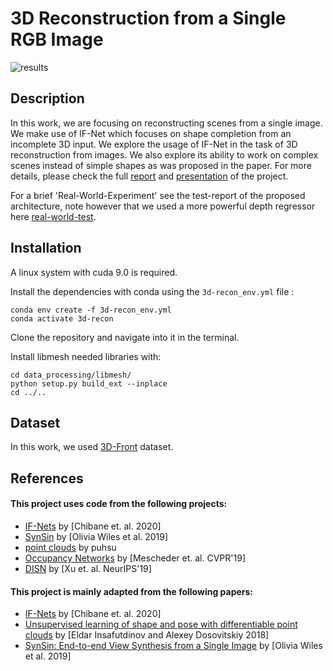 # 3D Reconstruction from a Single RGB Image

![results](results.png)


## Description
In this work, we are focusing on reconstructing scenes from a single image. We make use of IF-Net which focuses on shape completion from an incomplete 3D input. We explore the usage of IF-Net in the task of 3D reconstruction from images. We also explore its ability to work on complex scenes instead of simple shapes as was proposed in the paper. For more details, please check the full [report](3D_Reconstruction_from_a_Single_RGB_Image_report.pdf) and [presentation](presentation.pdf) of the project.

For a brief 'Real-World-Experiment' see the test-report of the proposed architecture, note however that we used a more powerful depth regressor here [real-world-test](https://github.com/nihalsid/single-view-3d-reconstruction/blob/main/3d-Scene%20real%20world.pdf).

## Installation
A linux system with cuda 9.0 is required.

Install the dependencies with conda using the `3d-recon_env.yml` file :
```
conda env create -f 3d-recon_env.yml
conda activate 3d-recon
```
Clone the repository and navigate into it in the terminal.

Install libmesh needed libraries with:
```
cd data_processing/libmesh/
python setup.py build_ext --inplace
cd ../..
```
## Dataset
In this work, we used [3D-Front](https://tianchi.aliyun.com/specials/promotion/alibaba-3d-scene-dataset) dataset.

## References

#### This project uses code from the following projects:
+ [IF-Nets](https://github.com/jchibane/if-net) by [Chibane et. al. 2020] 
+ [SynSin](https://github.com/facebookresearch/synsin) by [Olivia Wiles et al. 2019]
+ [point clouds](https://github.com/puhsu/point_clouds) by puhsu
+ [Occupancy Networks](https://github.com/autonomousvision/occupancy_networks) by [Mescheder et. al. CVPR'19] 
+ [DISN](https://github.com/Xharlie/DISN) by [Xu et. al. NeurIPS'19]

#### This project is mainly adapted from the following papers:
+ [IF-Nets](https://arxiv.org/abs/2003.01456) by [Chibane et. al. 2020] 
+ [Unsupervised learning of shape and pose with differentiable point clouds](https://arxiv.org/abs/1810.09381) by [Eldar Insafutdinov and Alexey Dosovitskiy 2018]
+ [SynSin: End-to-end View Synthesis from a Single Image](https://arxiv.org/abs/1912.08804) by [Olivia Wiles et al. 2019]
